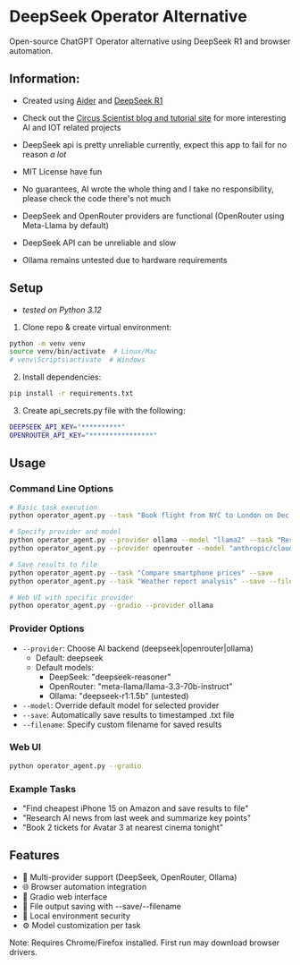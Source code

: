 # DeepSeek Operator Alternative

Open-source ChatGPT Operator alternative using DeepSeek R1 and browser automation.

## Information: 
- Created using [Aider](https://aider.chat) and [DeepSeek R1](https://deepseek.com)
- Check out the [Circus Scientist blog and tutorial site](https://circusscientist.com) for more interesting AI and IOT related projects
- DeepSeek api is pretty unreliable currently, expect this app to fail for no reason *a lot*
- MIT License have fun
- No guarantees, AI wrote the whole thing and I take no responsibility, please check the code there's not much

- DeepSeek and OpenRouter providers are functional (OpenRouter using Meta-Llama by default)
- DeepSeek API can be unreliable and slow
- Ollama remains untested due to hardware requirements

## Setup
- *tested on Python 3.12*
1. Clone repo & create virtual environment:
```bash
python -m venv venv
source venv/bin/activate  # Linux/Mac
# venv\Scripts\activate  # Windows
```

2. Install dependencies:
```bash
pip install -r requirements.txt
```

3. Create api_secrets.py file with the following:
```bash
DEEPSEEK_API_KEY="**********"
OPENROUTER_API_KEY="****************"

```

## Usage

### Command Line Options
```bash
# Basic task execution
python operator_agent.py --task "Book flight from NYC to London on Dec 25th"

# Specify provider and model
python operator_agent.py --provider ollama --model "llama2" --task "Research AI news"
python operator_agent.py --provider openrouter --model "anthropic/claude-3-opus" --task "Analyze market trends"

# Save results to file
python operator_agent.py --task "Compare smartphone prices" --save
python operator_agent.py --task "Weather report analysis" --save --filename "weather_analysis.txt"

# Web UI with specific provider
python operator_agent.py --gradio --provider ollama
```

### Provider Options
- `--provider`: Choose AI backend (deepseek|openrouter|ollama)
  - Default: deepseek
  - Default models:
    - DeepSeek: "deepseek-reasoner"
    - OpenRouter: "meta-llama/llama-3.3-70b-instruct"
    - Ollama: "deepseek-r1:1.5b" (untested)
- `--model`: Override default model for selected provider
- `--save`: Automatically save results to timestamped .txt file
- `--filename`: Specify custom filename for saved results

### Web UI
```bash
python operator_agent.py --gradio
```

### Example Tasks
- "Find cheapest iPhone 15 on Amazon and save results to file"
- "Research AI news from last week and summarize key points"
- "Book 2 tickets for Avatar 3 at nearest cinema tonight"

## Features
- 🤖 Multi-provider support (DeepSeek, OpenRouter, Ollama)
- 🌐 Browser automation integration
- 💬 Gradio web interface
- 📂 File output saving with --save/--filename
- 🔐 Local environment security
- ⚙️ Model customization per task

Note: Requires Chrome/Firefox installed. First run may download browser drivers.
